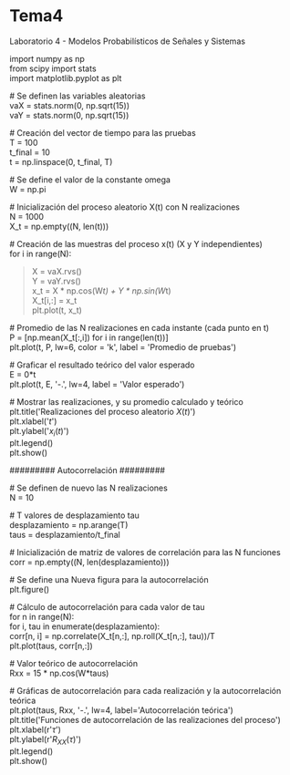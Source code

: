 # Tema4
Laboratorio 4 - Modelos Probabilísticos de Señales y Sistemas

import numpy as np  
from scipy import stats  
import matplotlib.pyplot as plt  

\# Se definen las variables aleatorias  
vaX = stats.norm(0, np.sqrt(15))   
vaY = stats.norm(0, np.sqrt(15))  

\# Creación del vector de tiempo para las pruebas  
T = 100  			
t_final = 10      	
t = np.linspace(0, t_final, T)    

\# Se define el valor de la constante omega    
W = np.pi   

\# Inicialización del proceso aleatorio X(t) con N realizaciones    
N = 1000  
X_t = np.empty((N, len(t)))  

\# Creación de las muestras del proceso x(t) (X y Y independientes)  
for i in range(N):  
>X = vaX.rvs()  
>Y = vaY.rvs()  
>x_t = X * np.cos(W*t) + Y * np.sin(W*t)  
>X_t[i,:] = x_t  
>plt.plot(t, x_t)   

\# Promedio de las N realizaciones en cada instante (cada punto en t)     
P = [np.mean(X_t[:,i]) for i in range(len(t))]  
plt.plot(t, P, lw=6, color = 'k', label = 'Promedio de pruebas')  

\# Graficar el resultado teórico del valor esperado  
E = 0*t  
plt.plot(t, E, '-.', lw=4, label = 'Valor esperado')  

\# Mostrar las realizaciones, y su promedio calculado y teórico  
plt.title('Realizaciones del proceso aleatorio $X(t)$')  
plt.xlabel('$t$')  
plt.ylabel('$x_i(t)$')  
plt.legend()  
plt.show()  

######### Autocorrelación #########  

\# Se definen de nuevo las N realizaciones  
N = 10  

\# T valores de desplazamiento tau  
desplazamiento = np.arange(T)  
taus = desplazamiento/t_final  

\# Inicialización de matriz de valores de correlación para las N funciones  
corr = np.empty((N, len(desplazamiento)))  

\# Se define una Nueva figura para la autocorrelación  
plt.figure()  

\# Cálculo de autocorrelación para cada valor de tau  
for n in range(N):  
	for i, tau in enumerate(desplazamiento):  
		corr[n, i] = np.correlate(X_t[n,:], np.roll(X_t[n,:], tau))/T  
	plt.plot(taus, corr[n,:])  

\# Valor teórico de autocorrelación  
Rxx = 15 * np.cos(W*taus)  

\# Gráficas de autocorrelación para cada realización y la autocorrelación teórica  
plt.plot(taus, Rxx, '-.', lw=4, label='Autocorrelación teórica')  
plt.title('Funciones de autocorrelación de las realizaciones del proceso')  
plt.xlabel(r'$\tau$')  
plt.ylabel(r'$R_{XX}(\tau)$')  
plt.legend()  
plt.show()  
